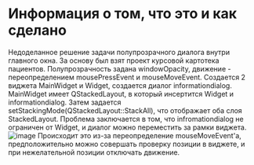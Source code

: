 # Информация о том, что это и как сделано
Недоделанное решение задачи полупрозрачного диалога внутри главного окна.
За основу был взят проект курсовой картотека пациентов.
Полупрозрачность задана windowOpacity, движение - переопределением mousePressEvent и mouseMoveEvent.
Создается 2 виджета MainWidget и Widget, создается диалог informationdialog.
MainWidget имеет QStackedLayout, в который инсертится Widget и informationdialog.
Затем задается setStackingMode(QStackedLayout::StackAll), что отображает оба слоя StackedLayout.
Проблема заключается в том, что infromationdialog не ограничен от Widget, и диалог можно переместить за рамки виджета. ![image](https://github.com/Alk1d/Qt_StackedLayout_transparentDialog/assets/108924851/4d68d5da-cd28-4421-afb5-e7052d3b1578)
Происходит это из-за переопределение mouseMoveEvent'а, предположительно можно совершать проверку позиции в виджете, и при нежелательной позиции отключать движение.

